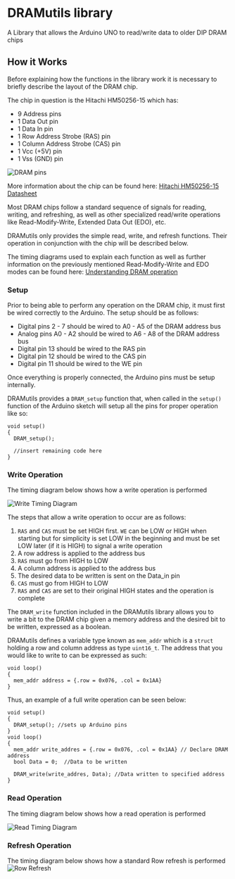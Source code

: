 # DRAMutils library

A Library that allows the Arduino UNO to read/write data to older DIP DRAM
chips

## How it Works

Before explaining how the functions in the library work it is necessary to
briefly describe the layout of the DRAM chip.

The chip in question is the Hitachi HM50256-15 which has:
* 9 Address pins
* 1 Data Out pin
* 1 Data In pin
* 1 Row Address Strobe (RAS) pin
* 1 Column Address Strobe (CAS) pin
* 1 Vcc (+5V) pin
* 1 Vss (GND) pin

![DRAM pins](https://github.com/johnzl-777/DRAMUtils/blob/master/Schematics/DRAM%20chip%20layout.png)

More information about the chip can be found here:
[Hitachi HM50256-15 Datasheet](http://www.minuszerodegrees.net/memory/41256/datasheet_HM50256.pdf)


Most DRAM chips follow a standard sequence of signals for reading, writing,
and refreshing, as well as other specialized read/write operations like
Read-Modify-Write, Extended Data Out (EDO), etc.

DRAMutils only provides the simple read, write, and refresh functions. Their
operation in conjunction with the chip will be described below.

The timing diagrams used to explain each function as well as further information
on the previously mentioned Read-Modify-Write and EDO modes can be found here:
[Understanding DRAM operation](https://www.ece.cmu.edu/~ece548/localcpy/dramop.pdf)

### Setup

Prior to being able to perform any operation on the DRAM chip, it must first
be wired correctly to the Arduino. The setup should be as follows:

* Digital pins 2 - 7 should be wired to A0 - A5 of the DRAM address bus
* Analog pins A0 - A2 should be wired to A6 - A8 of the DRAM address bus
* Digital pin 13 should be wired to the RAS pin
* Digital pin 12 should be wired to the CAS pin
* Digital pin 11 should be wired to the WE pin

Once everything is properly connected, the Arduino pins must be setup internally.

DRAMutils provides a `DRAM_setup` function that, when called in the `setup()`
function of the Arduino sketch will setup all the pins for proper operation
like so:

```Arduino
void setup()
{
  DRAM_setup();

  //insert remaining code here
}

```

### Write Operation

The timing diagram below shows how a write operation is performed

![Write Timing Diagram](https://github.com/johnzl-777/DRAMUtils/blob/master/Timing%20Diagrams/IBM%20Write%20Timing%20Diagram.png)

The steps that allow a write operation to occur are as follows:
1. `RAS` and `CAS` must be set HIGH first. `WE` can be LOW or HIGH when
starting but for simplicity is set LOW in the beginning and must be set LOW
later (if it is HIGH) to signal a write operation
2. A row address is applied to the address bus
3. `RAS` must go from HIGH to LOW
4. A column address is applied to the address bus
5. The desired data to be written is sent on the Data_in pin
6. `CAS` must go from HIGH to LOW
7. `RAS` and `CAS` are set to their original HIGH states and the operation is
complete

The `DRAM_write` function included in the DRAMutils library allows you to
write a bit to the DRAM chip given a memory address and the desired bit to
be written, expressed as a boolean.

DRAMutils defines a variable type known as `mem_addr` which is a `struct`
holding a row and column address as type `uint16_t`. The address that you
would like to write to can be expressed as such:

```Arduino
void loop()
{
  mem_addr address = {.row = 0x076, .col = 0x1AA}
}
```

Thus, an example of a full write operation can be seen below:

```Arduino
void setup()
{
  DRAM_setup(); //sets up Arduino pins
}
void loop()
{
  mem_addr write_addres = {.row = 0x076, .col = 0x1AA} // Declare DRAM address
  bool Data = 0;  //Data to be written

  DRAM_write(write_addres, Data); //Data written to specified address
}
```


### Read Operation

The timing diagram below shows how a read operation is performed

![Read Timing Diagram](https://github.com/johnzl-777/DRAMUtils/blob/master/Timing%20Diagrams/IBM%20Read%20Timing%20Diagram.png)

### Refresh Operation

The timing diagram below shows how a standard Row refresh is performed
![Row Refresh](https://github.com/johnzl-777/DRAMUtils/blob/master/Timing%20Diagrams/HM50256%20Original%20Refresh%20Timing%20Diagram.png)
